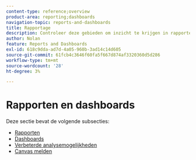 ```yaml
---
content-type: reference;overview
product-area: reporting;dashboards
navigation-topic: reports-and-dashboards
title: Rapportage
description: Controleer deze gebieden om inzicht te krijgen in rapporten in Adobe Workfront.
author: Nolan
feature: Reports and Dashboards
exl-id: 618c9dda-ad7d-4a05-960b-3ad14c14d605
source-git-commit: 61fcb4c3646f60fa5f667d874af3320360d5d286
workflow-type: tm+mt
source-wordcount: '28'
ht-degree: 3%

---
```



# Rapporten en dashboards

Deze sectie bevat de volgende subsecties:

* [Rapporten](../reports-and-dashboards/reports/reports-overview.md)
* [Dashboards](../reports-and-dashboards/dashboards/dashboards-overview.md)
* [Verbeterde analysemogelijkheden](../enhanced-analytics/enhanced-analytics.md)
* [Canvas melden](../reports-and-dashboards/reporting-canvas/reporting-canvas.md)
